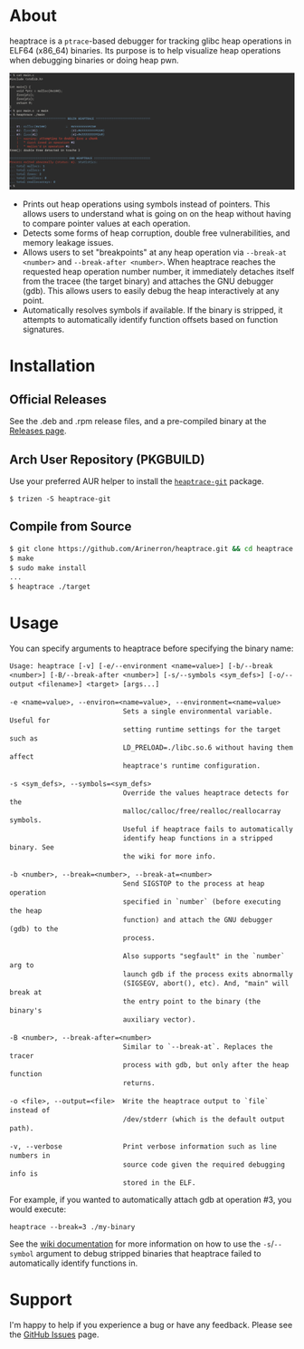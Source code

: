 # About

heaptrace is a `ptrace`-based debugger for tracking glibc heap operations in ELF64 (x86_64) binaries. Its purpose is to help visualize heap operations when debugging binaries or doing heap pwn.

![screenshot.png](screenshot.png)

* Prints out heap operations using symbols instead of pointers. This allows users to understand what is going on on the heap without having to compare pointer values at each operation.
* Detects some forms of heap corruption, double free vulnerabilities, and memory leakage issues.
* Allows users to set "breakpoints" at any heap operation via `--break-at <number>` and `--break-after <number>`. When heaptrace reaches the requested heap operation number number, it immediately detaches itself from the tracee (the target binary) and attaches the GNU debugger (gdb). This allows users to easily debug the heap interactively at any point.
* Automatically resolves symbols if available. If the binary is stripped, it attempts to automatically identify function offsets based on function signatures.

# Installation
## Official Releases

See the .deb and .rpm release files, and a pre-compiled binary at the [Releases page](https://github.com/Arinerron/heaptrace/releases/).

## Arch User Repository (PKGBUILD)

Use your preferred AUR helper to install the [`heaptrace-git`](https://aur.archlinux.org/packages/heaptrace-git/) package.

```
$ trizen -S heaptrace-git
```

## Compile from Source

```sh
$ git clone https://github.com/Arinerron/heaptrace.git && cd heaptrace
$ make
$ sudo make install
...
$ heaptrace ./target
```

# Usage

You can specify arguments to heaptrace before specifying the binary name:

```
Usage: heaptrace [-v] [-e/--environment <name=value>] [-b/--break <number>] [-B/--break-after <number>] [-s/--symbols <sym_defs>] [-o/--output <filename>] <target> [args...]

-e <name=value>, --environ=<name=value>, --environment=<name=value>
                            Sets a single environmental variable. Useful for 
                            setting runtime settings for the target such as 
                            LD_PRELOAD=./libc.so.6 without having them affect 
                            heaptrace's runtime configuration.

-s <sym_defs>, --symbols=<sym_defs>
                            Override the values heaptrace detects for the 
                            malloc/calloc/free/realloc/reallocarray symbols. 
                            Useful if heaptrace fails to automatically 
                            identify heap functions in a stripped binary. See 
                            the wiki for more info.

-b <number>, --break=<number>, --break-at=<number>
                            Send SIGSTOP to the process at heap operation 
                            specified in `number` (before executing the heap 
                            function) and attach the GNU debugger (gdb) to the 
                            process.

                            Also supports "segfault" in the `number` arg to 
                            launch gdb if the process exits abnormally 
                            (SIGSEGV, abort(), etc). And, "main" will break at 
                            the entry point to the binary (the binary's 
                            auxiliary vector).

-B <number>, --break-after=<number>
                            Similar to `--break-at`. Replaces the tracer 
                            process with gdb, but only after the heap function 
                            returns.

-o <file>, --output=<file>  Write the heaptrace output to `file` instead of 
                            /dev/stderr (which is the default output path).

-v, --verbose               Print verbose information such as line numbers in
                            source code given the required debugging info is
                            stored in the ELF.
```

For example, if you wanted to automatically attach gdb at operation #3, you would execute:

```
heaptrace --break=3 ./my-binary
```

See the [wiki documentation](https://github.com/Arinerron/heaptrace/wiki/Dealing-with-a-Stripped-Binary) for more information on how to use the `-s`/`--symbol` argument to debug stripped binaries that heaptrace failed to automatically identify functions in.

# Support

I'm happy to help if you experience a bug or have any feedback. Please see the [GitHub Issues](https://github.com/Arinerron/heaptrace/issues) page.


